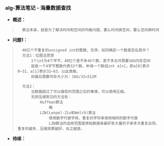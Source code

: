 ### alg-算法笔记 - 海量数据查找
- **概述：**
>       算法本身，就是为了解决时间和空间的均衡问题，要么时间换空间，要么空间换时间
>
>

- **问题1：**
>       40亿个不重复的unsigned int的整数，无序，如何确定一个数是否在其中？
>       方法1：位图法思想
>           1个int为4个字节，40亿个差不多4G个数，差不多总共需要16G内存空间
>           就是一个4字节整数代表32个数，申请一个数组int a[n]。即a[0]表示0~31，a[1]表示32~63，以此类推。
>           则最后需要内存大小为：16G/32=512M
>
>       方法2：
>           当数据超过了可以接受的范围之后的事情，可以使用压缩。
>           无损压缩常见的方法有：
>               Huffman算法
>                   略
>               LZW(Lenpel-Ziv和Welch)算法
>                   使用数字代替字母，重复的字符串使用相同的数字代替
>                   LZW算法的适用范围是原始数据串最好有大量的子串多次重复出现，重复的越多，压缩效果越好，反之越差。
>
>
>
>
>
>
>
>
>
>
>
>
>
>
>

- **待续：**
>
>
>
>
>
>
>
>
>
>
>
>
